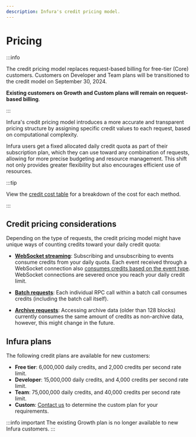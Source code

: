 ```yaml
---
description: Infura's credit pricing model.
---
```


# Pricing

:::info

The credit pricing model replaces request-based billing for free-tier (Core) customers. Customers on
Developer and Team plans will be transitioned to the credit model on September 30, 2024.

**Existing customers on Growth and Custom plans will remain on request-based billing**.

:::

Infura's credit pricing model introduces a more accurate and transparent pricing structure by assigning
specific credit values to each request, based on computational complexity.

Infura users get a fixed allocated daily credit quota as part of their subscription plan, which they can
use toward any combination of requests, allowing for more precise budgeting and resource management.
This shift not only provides greater flexibility but also encourages efficient use of resources.

:::tip

View the [credit cost table](./credit-cost.md) for a breakdown of the cost for each method.

:::

## Credit pricing considerations

Depending on the type of requests, the credit pricing model might have unique ways of counting
credits toward your daily credit quota:

- [**WebSocket streaming**](../websockets.md#pricing): Subscribing and unsubscribing to events consume credits from your
    daily quota. Each event received through a WebSocket connection also
    [consumes credits based on the event type](./credit-cost.md#subscription-events).
    WebSocket connections are severed once you reach your daily credit limit.

- [**Batch requests**](../../networks/ethereum/how-to/make-batch-requests.md): Each individual RPC call
    within a batch call consumes credits (including the batch call itself).

- [**Archive requests**](../../networks/ethereum/concepts/archive-data.md): Accessing archive data (older than 128 blocks)
    currently consumes the same amount of credits as non-archive data, however, this might change in the future.

## Infura plans

The following credit plans are available for new customers:

- **Free tier**: 6,000,000 daily credits, and 2,000 credits per second rate limit.
- **Developer**: 15,000,000 daily credits, and 4,000 credits per second rate limit.
- **Team**: 75,000,000 daily credits, and 40,000 credits per second rate limit.
- **Custom**: [Contact us](https://www.infura.io/contact) to determine the custom plan for your requirements.

:::info important
The existing Growth plan is no longer available to new Infura customers.
:::
